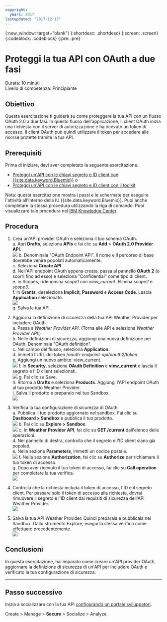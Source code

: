```yaml
---
copyright:
  years: 2017
lastupdated: "2017-12-13"
---
```


{:new_window: target="blank"}
{:shortdesc: .shortdesc}
{:screen: .screen}
{:codeblock: .codeblock}
{:pre: .pre}

# Proteggi la tua API con OAuth a due fasi

Durata: 10 minuti  
Livello di competenza: Principiante

## Obiettivo

Questa esercitazione ti guiderà su come proteggere la tua API con un flusso OAuth 2.0 a due fasi. In questo flusso dell'applicazione, il client OAuth inizia una richiesta con il server di autorizzazione e ha ricevuto un token di accesso. Il client OAuth può quindi utilizzare il token per accedere alle risorse protette tramite la tua API.

## Prerequisiti

Prima di iniziare, devi aver completato la seguente esercitazione.  
- [Proteggi un'API con le chiavi segreto e ID client con {{site.data.keyword.Bluemix}}](tut_secure_id_secret_bm.html)
o
- [Proteggi un'API con le chiavi segreto e ID client con il toolkit](tut_secure_id_secret_tk.html)

Nota: questa esercitazione mostra i passi e le schermate per eseguire l'attività all'interno della IU {{site.data.keyword.Bluemix}}. Puoi anche completare la stessa procedura utilizzando la riga di comando. Puoi visualizzare tale procedura nel [IBM Knowledge Center](https://www.ibm.com/support/knowledgecenter/SSMNED_5.0.0/com.ibm.apic.toolkit.doc/tutorial_apionprem_security_OAuth_v506.html). 

## Procedura

1. Crea un'API provider OAuth e seleziona il tuo schema OAuth.  
	a. Apri **Drafts**, seleziona **APIs** e fai clic su **Add** > **OAuth 2.0 Provider API**.  
    ![](images/oauth_provider_1.png)
	b. Denominala "OAuth Endpoint API". Il nome e il percorso di base dovrebbe venire popolati automaticamente.  
	c. Seleziona **Create API**.  
	d. Nell'API endpoint OAuth appena creata, passa al pannello **OAuth 2** (o scorri fino ad esso) e seleziona "Confidential" come tipo di client.  
	e. In Scopes, ridenomina _scope1_ con _view_current_. Elimina _scope2_ e _scope3_.  
	f. In **Grants**, deseleziona **Implicit**, **Password** e **Access Code**. Lascia **Application** selezionato.  
	![](images/oauth_provider_2.png)  
	g. Salva la tua API.  

2. Aggiorna la definizione di sicurezza della tua API Weather Provider per includere OAuth.  
	a. Passa a _Weather Provider API_. (Torna alle API e seleziona _Weather Provider API_.)  
	b. Nelle definizioni di sicurezza, aggiungi una nuova definizione per OAuth. Denominala "OAuth definition".  
	c. Nel campo del flusso, seleziona **Application**.  
	d. Immetti l'URL del token _<your base URL>/oauth-endpoint-api/oauth2/token_.  
	e. Aggiungi un nuovo ambito: view_current.  
	![](images/oauth_security_definition_1.png)
	f. In **Security**, seleziona **OAuth Definition** e **view_current** e lascia il segreto e l'ID client selezionati.  
	![](images/oauth_security_definition_2.png)
	g. Fai clic su Save.  
	h. Ritorna a **Drafts** e seleziona **Products**. Aggiungi l'API endpoint OAuth al tuo prodotto Weather Provider.  
	i. Salva il prodotto e preparalo nel tuo Sandbox.  
	![](images/oauth_security_definition_3a.png)

3. Verifica la tua configurazione di sicurezza di OAuth.  
	a. Pubblica il tuo prodotto aggiornato nel sandbox. Fai clic su **Dashboard > Sandbox** e pubblica il tuo prodotto.  
	  ![](images/test_oauth_1.png)
	b. Fai clic su **Explore > Sandbox**.  
      ![](images/test_oauth_2.png)
	c. In **Weather Provider API**, fai clic su **GET /current** dall'elenco delle operazioni.  
	d. Nel pannello di destra, controlla che il segreto e l'ID client siano già popolati.  
	e. Nella sezione **Parameters**, immetti un codice postale.  
      ![](images/test_oauth_3.png)
	f. Nella sezione **Authorization**, fai clic su **Authorize** per richiamare il tuo token di accesso.  
	g. Dopo aver ricevuto il tuo token di accesso, fai clic su **Call operation** per completare la tua verifica.  
      ![](images/test_oauth_4.png)

4. Controlla che la richiesta includa il token di accesso, l'ID e il segreto client. Per passare solo il token di accesso alla richiesta, dovrai rimuovere il segreto e l'ID client dai requisiti di sicurezza dell'API Weather Provider.  
    ![](images/test_oauth_5.png)

5. Salva la tua API Weather Provider. Quindi preparala e pubblicala nel Sandbox. Dallo strumento Explore, esegui la stessa verifica come effettuato precedentemente.  
    ![](images/test_oauth_6.png)
    
## Conclusioni
In questa esercitazione, hai imparato come creare un'API provider OAuth, aggiornare la definizione di sicurezza di un'API per includere OAuth e verificato la tua configurazione di sicurezza.

---

## Passo successivo

Inizia a socializzare con la tua API [configurando un portale sviluppatori](tut_config_dev_portal.html).

Create > Manage > **Secure** > Socialize > Analyze
